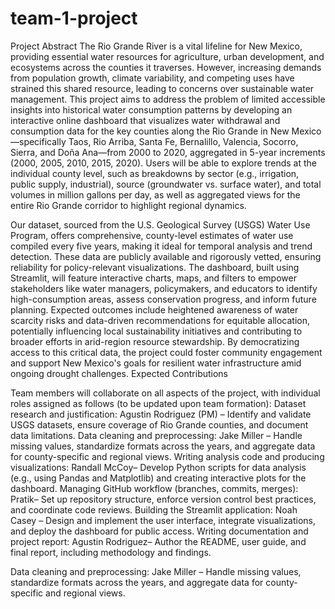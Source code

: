 # team-1-project
Project Abstract
The Rio Grande River is a vital lifeline for New Mexico, providing essential water resources for agriculture, urban development, and ecosystems across the counties it traverses. However, increasing demands from population growth, climate variability, and competing uses have strained this shared resource, leading to concerns over sustainable water management. This project aims to address the problem of limited accessible insights into historical water consumption patterns by developing an interactive online dashboard that visualizes water withdrawal and consumption data for the key counties along the Rio Grande in New Mexico—specifically Taos, Rio Arriba, Santa Fe, Bernalillo, Valencia, Socorro, Sierra, and Doña Ana—from 2000 to 2020, aggregated in 5-year increments (2000, 2005, 2010, 2015, 2020). Users will be able to explore trends at the individual county level, such as breakdowns by sector (e.g., irrigation, public supply, industrial), source (groundwater vs. surface water), and total volumes in million gallons per day, as well as aggregated views for the entire Rio Grande corridor to highlight regional dynamics. 

Our dataset, sourced from the U.S. Geological Survey (USGS) Water Use Program, offers comprehensive, county-level estimates of water use compiled every five years, making it ideal for temporal analysis and trend detection. These data are publicly available and rigorously vetted, ensuring reliability for policy-relevant visualizations. The dashboard, built using Streamlit, will feature interactive charts, maps, and filters to empower stakeholders like water managers, policymakers, and educators to identify high-consumption areas, assess conservation progress, and inform future planning. Expected outcomes include heightened awareness of water scarcity risks and data-driven recommendations for equitable allocation, potentially influencing local sustainability initiatives and contributing to broader efforts in arid-region resource stewardship. By democratizing access to this critical data, the project could foster community engagement and support New Mexico's goals for resilient water infrastructure amid ongoing drought challenges. 
Expected Contributions 

Team members will collaborate on all aspects of the project, with individual roles assigned as follows (to be updated upon team formation): 
Dataset research and justification: Agustin Rodriguez (PM) – Identify and validate USGS datasets, ensure coverage of Rio Grande counties, and document data limitations. 
Data cleaning and preprocessing: Jake Miller – Handle missing values, standardize formats across the years, and aggregate data for county-specific and regional views. 
Writing analysis code and producing visualizations: Randall McCoy– Develop Python scripts for data analysis (e.g., using Pandas and Matplotlib) and creating interactive plots for the dashboard. 
Managing GitHub workflow (branches, commits, merges): Pratik– Set up repository structure, enforce version control best practices, and coordinate code reviews. 
Building the Streamlit application: Noah Casey – Design and implement the user interface, integrate visualizations, and deploy the dashboard for public access. 
Writing documentation and project report: Agustin Rodriguez– Author the README, user guide, and final report, including methodology and findings. 

Data cleaning and preprocessing: Jake Miller – Handle missing values, standardize formats across the years, and aggregate data for county-specific and regional views. 
